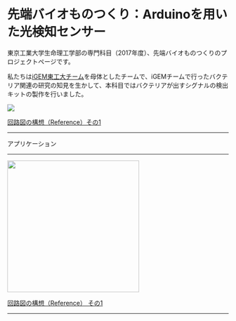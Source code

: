 # 先端バイオものつくり：Arduinoを用いた光検知センサー

<p>東京工業大学生命理工学部の専門科目（2017年度）、先端バイオものつくりのプロジェクトページです。</p>
<p>私たちは<a href="http://2017.igem.org/Team:TokyoTech">iGEM東工大チーム</a>を母体としたチームで、iGEMチームで行ったバクテリア関連の研究の知見を生かして、本科目ではバクテリアが出すシグナルの検出キットの製作を行いました。</p>

<img src="https://cdn.sparkfun.com/assets/learn_tutorials/5/1/2/example_circuit_schem.png width=300px">
<p><a href="https://cdn.sparkfun.com/assets/learn_tutorials/5/1/2/example_circuit_schem.png">回路図の構想（Reference）その1</a></p>

<hr>

<p>
アプリケーション

<hr>

<img src="https://cdn.sparkfun.com/assets/learn_tutorials/5/1/2/example_circuit_bb.png" width=300px>
<p><a href="https://cdn.sparkfun.com/assets/learn_tutorials/5/1/2/example_circuit_bb.png">回路図の構想（Reference） その1</a></p>

<hr>
                                                                                                   
